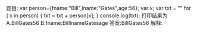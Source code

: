 题目: 
    var person={fname:"Bill",lname:"Gates",age:56};
    var x;
    var txt = ""
    for ( x in person)
    {
        txt = txt + person[x];
    }
    console.log(txt);
打印结果为
A.BillGates56
B.fname:BilllnameGatesage
答案:BillGates56
解释:
